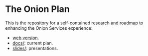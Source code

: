 # The Onion Plan

This is the repository for a self-contained research and roadmap to enhancing
the Onion Services experience:

* [web version](https://onionservices.torproject.org/research).
* [docs/](docs): current plan.
* [slides/](slides): presentations.
